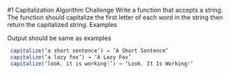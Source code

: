 #1 Capitalization Algorithm Challenge
Write a function that accepts a string. The function should capitalize the first letter of each word in the string then return the capitalized string. Examples

Output should be same as examples

```js
 capitalize(‘a short sentence’) → ‘A Short Sentence’
 capitalize(‘a lazy fox’) → ‘A Lazy Fox’
 capitalize(‘look, it is working!’) → ‘Look, It Is Working!’
 ```